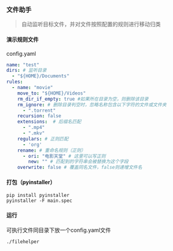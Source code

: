### 文件助手

> 自动监听目标文件，并对文件按照配置的规则进行移动归类

#### 演示规则文件
config.yaml
```yaml
name: "test"
dirs: # 监听目录
  - "${HOME}/Documents"
rules:
  - name: "movie"
    move_to: "${HOME}/Videos"
    rm_dir_if_empty: true #如果所在目录为空，则删除该目录
    rm_ignore: # 删除目录判空时，忽略名称包含以下字符的文件或文件夹
      - ".torrent"
    recursion: false
    extensions:  # 后缀名匹配
      - ".mp4"
      - ".mkv"
    regulars: # 正则匹配
      - 'org'
    rename: # 重命名规则（正则）
      - ori: "电影天堂" # 这里可以写正则
        new: "" # 匹配到的字符串会被替换为这个字段
    overwrite: false # 覆盖同名文件，false则递增文件名
```

#### 打包（pyinstaller）
```shell
pip install pyinstaller
pyinstaller -F main.spec
```

#### 运行
可执行文件同目录下放一个config.yaml文件
```shell
./filehelper
```
